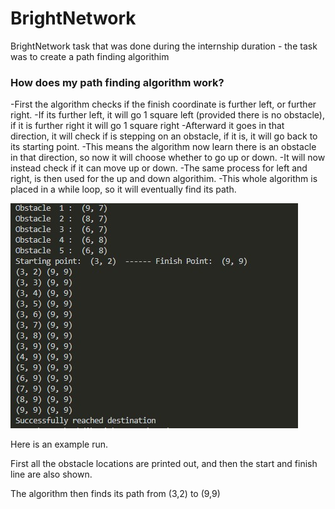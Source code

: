 # BrightNetwork
BrightNetwork task that was done during the internship duration - the task was to create a path finding algorithim

### How does my path finding algorithm work?

-First the algorithm checks if the finish coordinate is further left, or further right. 
-If its further left, it will go 1 square left (provided there is no obstacle), if it is further right it will go 1 square right
-Afterward it goes in that direction, it will check if is stepping on an obstacle, if it is, it will go back to its starting point.
-This means the algorithm now learn there is an obstacle in that direction, so now it will choose whether to go up or down.
-It will now instead check if it can move up or down.
-The same process for left and right, is then used for the up and down algorithim.
-This whole algorithm is placed in a while loop, so it will eventually find its path.

![alt text](https://github.com/Mahdi2c/storage/blob/master/BrightNetwork/1.jpg)

Here is an example run.

First all the obstacle locations are printed out, and then the start and finish line are also shown.  

The algorithm then finds its path from (3,2) to (9,9)
